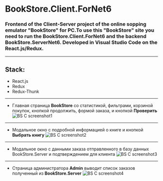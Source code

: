 # BookStore.Client.ForNet6
### Frontend of the Client-Server project of the online sopping emulator "BookStore" for PC.To use this "BookStore" site you need to run the BookStore.Client.ForNet6 and the backend BookStore.ServerNet6. Developed in Visual Studio Code on the React.js/Redux.
_________
## Stack:
* React.js
* Redux
* Redux-Thunk
_____________________

* Главная страница __BookStore__ со статистикой, фильтрами, корзиной покупок, кнопкой продолжить, формой заказа, и кнопкой __Проверить__
![BS C screenshot1](https://github.com/AlexandrGoldin/BookStore.Client/assets/50864552/388cf19b-5acd-4a0e-80a7-bf0e3800da78)

____
* Модальное окно с подробной информацией о книге и кнопкой __Выбрать книгу__
![BS C screenshot2](https://github.com/AlexandrGoldin/BookStore.Client/assets/50864552/69e5e5f2-d4ca-4b78-bf03-6ba9722c81ef)
_____

* Модальное окно с данными заказа отправленного в базу данных BookStore.Server и подтверждением для клиента
![BS C screenshot3](https://github.com/AlexandrGoldin/BookStore.Client/assets/50864552/52da4a73-13e0-47ed-8360-f57d3e5b0ac4)

_____
* Страница администратора __Admin__ выводит список заказов полученный из __BookStore.Server__
![BS C screenshot4](https://github.com/AlexandrGoldin/BookStore.Client/assets/50864552/f5adb013-0d73-49cb-a067-36c512797bc3)



